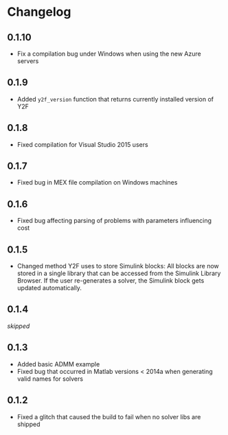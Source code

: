 # Changelog

## 0.1.10
- Fix a compilation bug under Windows when using the new Azure servers

## 0.1.9

- Added `y2f_version` function that returns currently installed version of Y2F

## 0.1.8

- Fixed compilation for Visual Studio 2015 users

## 0.1.7

- Fixed bug in MEX file compilation on Windows machines

## 0.1.6

- Fixed bug affecting parsing of problems with parameters influencing cost


## 0.1.5

- Changed method Y2F uses to store Simulink blocks:  All blocks are now stored in a single library that can be accessed from the Simulink Library Browser. If the user re-generates a solver, the Simulink block gets updated automatically.



## 0.1.4

*skipped*


## 0.1.3

- Added basic ADMM example
- Fixed bug that occurred in Matlab versions < 2014a when generating valid names for solvers


## 0.1.2

- Fixed a glitch that caused the build to fail when no solver libs are shipped
